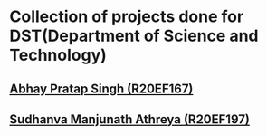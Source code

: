 # Collection of projects done for DST(Department of Science and Technology) 

 ## [Abhay Pratap Singh (R20EF167)](https://github.com/labhayl)
 ## [Sudhanva Manjunath Athreya (R20EF197)](https://github.com/sud0x00/)
